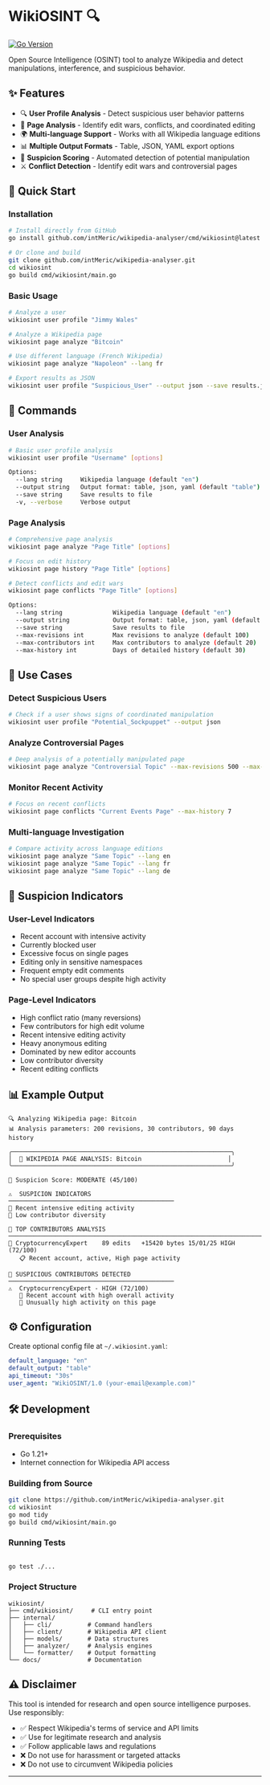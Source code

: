 # WikiOSINT 🔍

[![Go Version](https://img.shields.io/badge/go-1.21+-blue.svg)](https://golang.org)

Open Source Intelligence (OSINT) tool to analyze Wikipedia and detect manipulations, interference, and suspicious behavior.

## ✨ Features

- 🔍 **User Profile Analysis** - Detect suspicious user behavior patterns
- 📄 **Page Analysis** - Identify edit wars, conflicts, and coordinated editing
- 🌍 **Multi-language Support** - Works with all Wikipedia language editions
- 📊 **Multiple Output Formats** - Table, JSON, YAML export options
- 🚨 **Suspicion Scoring** - Automated detection of potential manipulation
- ⚔️ **Conflict Detection** - Identify edit wars and controversial pages

## 🚀 Quick Start

### Installation

```bash
# Install directly from GitHub
go install github.com/intMeric/wikipedia-analyser/cmd/wikiosint@latest

# Or clone and build
git clone github.com/intMeric/wikipedia-analyser.git
cd wikiosint
go build cmd/wikiosint/main.go
```

### Basic Usage

```bash
# Analyze a user
wikiosint user profile "Jimmy Wales"

# Analyze a Wikipedia page
wikiosint page analyze "Bitcoin"

# Use different language (French Wikipedia)
wikiosint page analyze "Napoleon" --lang fr

# Export results as JSON
wikiosint user profile "Suspicious_User" --output json --save results.json
```

## 📖 Commands

### User Analysis

```bash
# Basic user profile analysis
wikiosint user profile "Username" [options]

Options:
  --lang string     Wikipedia language (default "en")
  --output string   Output format: table, json, yaml (default "table")
  --save string     Save results to file
  -v, --verbose     Verbose output
```

### Page Analysis

```bash
# Comprehensive page analysis
wikiosint page analyze "Page Title" [options]

# Focus on edit history
wikiosint page history "Page Title" [options]

# Detect conflicts and edit wars
wikiosint page conflicts "Page Title" [options]

Options:
  --lang string              Wikipedia language (default "en")
  --output string            Output format: table, json, yaml (default "table")
  --save string              Save results to file
  --max-revisions int        Max revisions to analyze (default 100)
  --max-contributors int     Max contributors to analyze (default 20)
  --max-history int          Days of detailed history (default 30)
```

## 🎯 Use Cases

### Detect Suspicious Users

```bash
# Check if a user shows signs of coordinated manipulation
wikiosint user profile "Potential_Sockpuppet" --output json
```

### Analyze Controversial Pages

```bash
# Deep analysis of a potentially manipulated page
wikiosint page analyze "Controversial Topic" --max-revisions 500 --max-history 90
```

### Monitor Recent Activity

```bash
# Focus on recent conflicts
wikiosint page conflicts "Current Events Page" --max-history 7
```

### Multi-language Investigation

```bash
# Compare activity across language editions
wikiosint page analyze "Same Topic" --lang en
wikiosint page analyze "Same Topic" --lang fr
wikiosint page analyze "Same Topic" --lang de
```

## 🚨 Suspicion Indicators

### User-Level Indicators

- Recent account with intensive activity
- Currently blocked user
- Excessive focus on single pages
- Editing only in sensitive namespaces
- Frequent empty edit comments
- No special user groups despite high activity

### Page-Level Indicators

- High conflict ratio (many reversions)
- Few contributors for high edit volume
- Recent intensive editing activity
- Heavy anonymous editing
- Dominated by new editor accounts
- Low contributor diversity
- Recent editing conflicts

## 📊 Example Output

```
🔍 Analyzing Wikipedia page: Bitcoin
📊 Analysis parameters: 200 revisions, 30 contributors, 90 days history

╭─────────────────────────────────────────────────────────────╮
│  📄 WIKIPEDIA PAGE ANALYSIS: Bitcoin                        │
╰─────────────────────────────────────────────────────────────╯

🚨 Suspicion Score: MODERATE (45/100)

⚠️  SUSPICION INDICATORS
──────────────────────────────────────────────
🔸 Recent intensive editing activity
🔸 Low contributor diversity

👥 TOP CONTRIBUTORS ANALYSIS
────────────────────────────────────────────────────────────────────────────────
👤 CryptocurrencyExpert    89 edits   +15420 bytes 15/01/25 HIGH (72/100)
   📋 Recent account, active, High page activity

🚨 SUSPICIOUS CONTRIBUTORS DETECTED
──────────────────────────────────────────────
⚠️  CryptocurrencyExpert - HIGH (72/100)
   🔸 Recent account with high overall activity
   🔸 Unusually high activity on this page
```

## ⚙️ Configuration

Create optional config file at `~/.wikiosint.yaml`:

```yaml
default_language: "en"
default_output: "table"
api_timeout: "30s"
user_agent: "WikiOSINT/1.0 (your-email@example.com)"
```

## 🛠️ Development

### Prerequisites

- Go 1.21+
- Internet connection for Wikipedia API access

### Building from Source

```bash
git clone https://github.com/intMeric/wikipedia-analyser.git
cd wikiosint
go mod tidy
go build cmd/wikiosint/main.go
```

### Running Tests

```bash

go test ./...
```

### Project Structure

```
wikiosint/
├── cmd/wikiosint/     # CLI entry point
├── internal/
│   ├── cli/          # Command handlers
│   ├── client/       # Wikipedia API client
│   ├── models/       # Data structures
│   ├── analyzer/     # Analysis engines
│   └── formatter/    # Output formatting
└── docs/             # Documentation
```

## ⚠️ Disclaimer

This tool is intended for research and open source intelligence purposes. Use responsibly:

- ✅ Respect Wikipedia's terms of service and API limits
- ✅ Use for legitimate research and analysis
- ✅ Follow applicable laws and regulations
- ❌ Do not use for harassment or targeted attacks
- ❌ Do not use to circumvent Wikipedia policies

---
